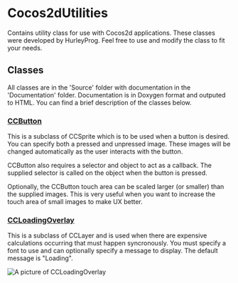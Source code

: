 Cocos2dUtilities
================

Contains utility class for use with Cocos2d applications. 
These classes were developed by HurleyProg. 
Feel free to use and modify the class to fit your needs.

Classes
----------------
All classes are in the 'Source' folder with documentation in the 'Documentation' folder. 
Documentation is in Doxygen format and outputed to HTML.
You can find a brief description of the classes below.

### [CCButton](https://github.com/HurleyProg/Cocos2dUtilities/tree/master/Source/CCButton)
This is a subclass of CCSprite which is to be used when a button is desired. 
You can specify both a pressed and unpressed image. 
These images will be changed automatically as the user interacts with the button.

CCButton also requires a selector and object to act as a callback.
The supplied selector is called on the object when the button is pressed.

Optionally, the CCButton touch area can be scaled larger (or smaller) than the supplied images. 
This is very useful when you want to increase the touch area of small images to make UX better.

### [CCLoadingOverlay](https://github.com/HurleyProg/Cocos2dUtilities/tree/master/Source/CCLoadingOverlay)
This is a subclass of CCLayer and is used when there are expensive calculations occurring that must happen syncronously.
You must specify a font to use and can optionally specify a message to display. The default message is "Loading".

![A picture of CCLoadingOverlay](https://raw.github.com/HurleyProg/Cocos2dUtilities/master/Source/Doxygen%20Static%20Pages/CCLoadingOverlay.png "CCloadingOverlay example")
